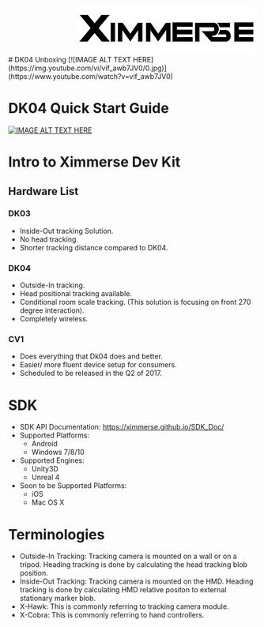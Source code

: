 <div align=right><img src="Tools/imgs/xim.png" ></div>
# DK04 Unboxing
[![IMAGE ALT TEXT HERE](https://img.youtube.com/vi/vif_awb7JV0/0.jpg)](https://www.youtube.com/watch?v=vif_awb7JV0)

# DK04 Quick Start Guide
[![IMAGE ALT TEXT HERE](https://img.youtube.com/vi/g7q3i46TrMY/0.jpg)](https://www.youtube.com/watch?v=g7q3i46TrMY)

# Intro to Ximmerse Dev Kit
## Hardware List
### DK03
* Inside-Out tracking Solution.
* No head tracking.
* Shorter tracking distance compared to DK04.

### DK04
* Outside-In tracking.
* Head positional tracking available.
* Conditional room scale tracking. (This solution is focusing on front 270 degree interaction).
* Completely wireless.

### CV1
* Does everything that Dk04 does and better.
* Easier/ more fluent device setup for consumers.
* Scheduled to be released in the Q2 of 2017.

# SDK
* SDK API Documentation: https://ximmerse.github.io/SDK_Doc/
* Supported Platforms:
	* Android
	* Windows 7/8/10
* Supported Engines:
	* Unity3D
	* Unreal 4
* Soon to be Supported Platforms:
	* iOS
	* Mac OS X

# Terminologies
* Outside-In Tracking: Tracking camera is mounted on a wall or on a tripod. Heading tracking is done by calculating the head tracking blob position.
* Inside-Out Tracking: Tracking camera is mounted on the HMD. Heading tracking is done by calculating HMD relative positon to external stationary marker blob.
* X-Hawk: This is commonly referring to tracking camera module.
* X-Cobra: This is commonly referring to hand controllers.

